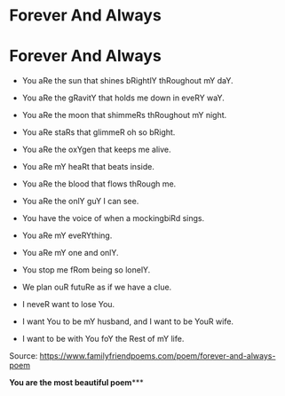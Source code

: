 # Forever And Always
# Forever And Always

* You aRe the sun that shines bRightlY thRoughout mY daY.
* You aRe the gRavitY that holds me down in eveRY waY.
* You aRe the moon that shimmeRs thRoughout mY night.
* You aRe staRs that glimmeR oh so bRight.

* You aRe the oxYgen that keeps me alive.
* You aRe mY heaRt that beats inside.
* You aRe the blood that flows thRough me.
* You aRe the onlY guY I can see.
* You have the voice of when a mockingbiRd sings.
* You aRe mY eveRYthing.

* You aRe mY one and onlY.
* You stop me fRom being so lonelY.
* We plan ouR futuRe as if we have a clue.
* I neveR want to lose You.
* I want You to be mY husband, and I want to be YouR wife.
* I want to be with You foY the Rest of mY life.

Source: https://www.familyfriendpoems.com/poem/forever-and-always-poem

********You are the most beautiful poem***********

